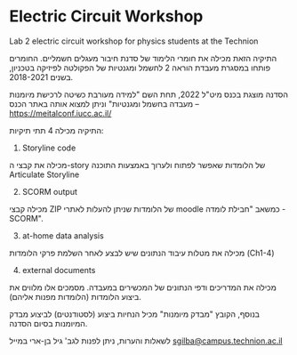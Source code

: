 # Electric Circuit Workshop
 Lab 2 electric circuit workshop for physics students at the Technion 

התיקיה הזאת מכילה את חומרי הלימוד של סדנת חיבור מעגלים חשמליים.
החומרים פותחו במסגרת מעבדת הוראה 2 לחשמל ומגנטיות של הפקולטה לפיזיקה בטכניון, בשנים 2018-2021.

הסדנה מוצגת בכנס מיט"ל 2022, תחת השם "למידה מעורבת כשיטה לרכישת מיומנות – מעבדה בחשמל ומגנטיות" וניתן למצוא אותה באתר הכנס
https://meitalconf.iucc.ac.il/

התיקיה מכילה 4 תתי תיקיות:
1. Storyline code

מכילה את קבצי ה-story של הלומדות שאפשר לפתוח ולערוך באמצעות התוכנה Articulate Storyline

2. SCORM output

מכילה קבצי ZIP של הלומדות שניתן להעלות לאתרי moodle כמשאב "חבילת לומדה - SCORM".

3. at-home data analysis

מכילה את מטלות עיבוד הנתונים שיש לבצע לאחר השלמת פרקי הלומדות (Ch1-4)

4. external documents

מכילה את המדריכים ודפי הנתונים של המכשירים במעבדה. מסמכים אלו מלווים את ביצוע הלומדות (הלומדות מפנות אליהם).

בנוסף, הקובץ "מבדק מיומנות" מכיל הנחיות ביצוע (לסטודנטים) לביצוע מבדק המיומנות בסיום הסדנה.

לשאלות והערות, ניתן לפנות לגב' גיל בן-ארי במייל sgilba@campus.technion.ac.il
